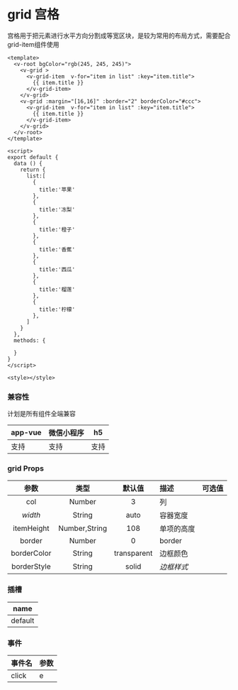 # grid 宫格
  宫格用于把元素进行水平方向分割成等宽区块，是较为常用的布局方式，需要配合grid-item组件使用

<webview url="/pages/show/grid"></webview>

```vue
<template>
  <v-root bgColor="rgb(245, 245, 245)">
    <v-grid >
      <v-grid-item  v-for="item in list" :key="item.title">
        {{ item.title }}
      </v-grid-item>
    </v-grid>
    <v-grid :margin="[16,16]" :border="2" borderColor="#ccc">
      <v-grid-item  v-for="item in list" :key="item.title">
        {{ item.title }}
      </v-grid-item>
    </v-grid>
  </v-root>
</template>

<script>
export default {
  data () {
    return {
      list:[
        {
          title:'苹果'
        },
        {
          title:'冻梨'
        },
        {
          title:'橙子'
        },
        {
          title:'香蕉'
        },
        {
          title:'西瓜'
        },
        {
          title:'榴莲'
        },
        {
          title:'柠檬'
        },
      ]
    }
  },
  methods: {

  }
}
</script>

<style></style>
```


### 兼容性

计划是所有组件全端兼容

| app-vue | 微信小程序 | h5   |
| --- | --- | --- |
| 支持 | 支持 | 支持 |

### grid Props

| 参数 | 类型 | 默认值 | 描述 | 可选值 |
| :--: | :--: | :--: | :-- | ---- |
| col | Number | 3 | 列 |  |
| *width* | String | auto | 容器宽度 |  |
| itemHeight | Number,String | 108 | 单项的高度 |  |
| border |    Number    | 0 | border |  |
| borderColor | String | transparent | 边框颜色 |  |
| borderStyle | String | solid | *边框样式* |  |



### 插槽

| name    |
| ------- |
| default |

### 事件

| 事件名 | 参数 |
| ------ | ---- |
| click  | e    |

